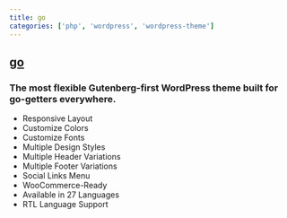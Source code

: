 ```yaml
---
title: go
categories: ['php', 'wordpress', 'wordpress-theme']
---
```

## [go](https://github.com/godaddy-wordpress/go)

### The most flexible Gutenberg-first WordPress theme built for go-getters everywhere.


* Responsive Layout
* Customize Colors
* Customize Fonts
* Multiple Design Styles
* Multiple Header Variations
* Multiple Footer Variations
* Social Links Menu
* WooCommerce-Ready
* Available in 27 Languages
* RTL Language Support
